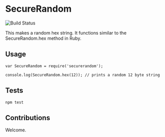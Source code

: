 # SecureRandom

![Build Status](https://travis-ci.org/RobZolkos/securerandom.png?branch=master)

This makes a random hex string.  It functions similar to the SecureRandom.hex method in Ruby.

## Usage

```
var SecureRandom = require('securerandom');

console.log(SecureRandom.hex(12)); // prints a random 12 byte string
```

## Tests

``` npm test ```

## Contributions

Welcome.

